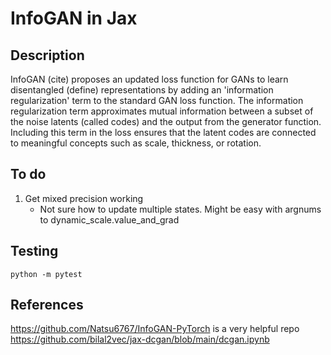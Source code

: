 # InfoGAN in Jax

## Description

InfoGAN (cite) proposes an updated loss function for GANs to learn disentangled (define) representations by adding an 'information regularization' term to the standard GAN loss function. The information regularization term approximates mutual information between a subset of the noise latents (called codes) and the output from the generator function. Including this term in the loss ensures that the latent codes are connected to meaningful concepts such as scale, thickness, or rotation. 

## To do


1. Get mixed precision working 
    - Not sure how to update multiple states. Might be easy with argnums to dynamic_scale.value_and_grad

## Testing
```
python -m pytest
```

## References

https://github.com/Natsu6767/InfoGAN-PyTorch is a very helpful repo 
https://github.com/bilal2vec/jax-dcgan/blob/main/dcgan.ipynb